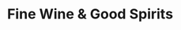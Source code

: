 ---
title: "Fine Wine & Good Spirits"
url: /philadelphia/fine-wine-und-good-spirits-ogontz-avenue/
shop: Spirituosen
---